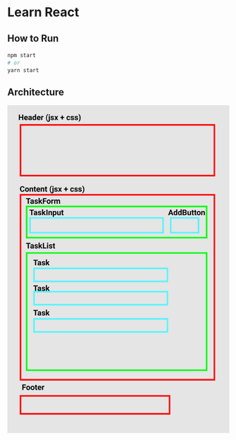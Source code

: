 # Learn React

## How to Run

```sh
npm start
# or
yarn start
```

## Architecture

![](public/assets/architecture.png)
